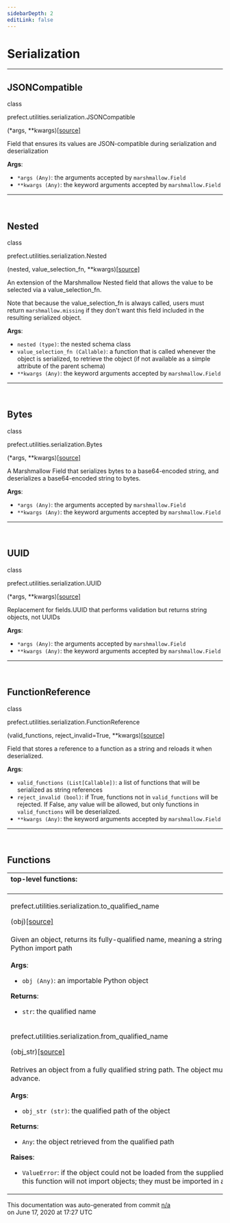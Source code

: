 ```yaml
---
sidebarDepth: 2
editLink: false
---
```

# Serialization
---
 ## JSONCompatible
 <div class='class-sig' id='prefect-utilities-serialization-jsoncompatible'><p class="prefect-sig">class </p><p class="prefect-class">prefect.utilities.serialization.JSONCompatible</p>(*args, **kwargs)<span class="source"><a href="https://github.com/PrefectHQ/prefect/blob/master/src/prefect/utilities/serialization.py#L167">[source]</a></span></div>

Field that ensures its values are JSON-compatible during serialization and deserialization

**Args**:     <ul class="args"><li class="args">`*args (Any)`: the arguments accepted by `marshmallow.Field`     </li><li class="args">`**kwargs (Any)`: the keyword arguments accepted by `marshmallow.Field`</li></ul>


---
<br>

 ## Nested
 <div class='class-sig' id='prefect-utilities-serialization-nested'><p class="prefect-sig">class </p><p class="prefect-class">prefect.utilities.serialization.Nested</p>(nested, value_selection_fn, **kwargs)<span class="source"><a href="https://github.com/PrefectHQ/prefect/blob/master/src/prefect/utilities/serialization.py#L191">[source]</a></span></div>

An extension of the Marshmallow Nested field that allows the value to be selected via a value_selection_fn.

Note that because the value_selection_fn is always called, users must return `marshmallow.missing` if they don't want this field included in the resulting serialized object.

**Args**:     <ul class="args"><li class="args">`nested (type)`: the nested schema class     </li><li class="args">`value_selection_fn (Callable)`: a function that is called whenever the object is serialized,         to retrieve the object (if not available as a simple attribute of the parent schema)     </li><li class="args">`**kwargs (Any)`: the keyword arguments accepted by `marshmallow.Field`</li></ul>


---
<br>

 ## Bytes
 <div class='class-sig' id='prefect-utilities-serialization-bytes'><p class="prefect-sig">class </p><p class="prefect-class">prefect.utilities.serialization.Bytes</p>(*args, **kwargs)<span class="source"><a href="https://github.com/PrefectHQ/prefect/blob/master/src/prefect/utilities/serialization.py#L232">[source]</a></span></div>

A Marshmallow Field that serializes bytes to a base64-encoded string, and deserializes a base64-encoded string to bytes.

**Args**:     <ul class="args"><li class="args">`*args (Any)`: the arguments accepted by `marshmallow.Field`     </li><li class="args">`**kwargs (Any)`: the keyword arguments accepted by `marshmallow.Field`</li></ul>


---
<br>

 ## UUID
 <div class='class-sig' id='prefect-utilities-serialization-uuid'><p class="prefect-sig">class </p><p class="prefect-class">prefect.utilities.serialization.UUID</p>(*args, **kwargs)<span class="source"><a href="https://github.com/PrefectHQ/prefect/blob/master/src/prefect/utilities/serialization.py#L254">[source]</a></span></div>

Replacement for fields.UUID that performs validation but returns string objects, not UUIDs

**Args**:     <ul class="args"><li class="args">`*args (Any)`: the arguments accepted by `marshmallow.Field`     </li><li class="args">`**kwargs (Any)`: the keyword arguments accepted by `marshmallow.Field`</li></ul>


---
<br>

 ## FunctionReference
 <div class='class-sig' id='prefect-utilities-serialization-functionreference'><p class="prefect-sig">class </p><p class="prefect-class">prefect.utilities.serialization.FunctionReference</p>(valid_functions, reject_invalid=True, **kwargs)<span class="source"><a href="https://github.com/PrefectHQ/prefect/blob/master/src/prefect/utilities/serialization.py#L297">[source]</a></span></div>

Field that stores a reference to a function as a string and reloads it when deserialized.

**Args**:     <ul class="args"><li class="args">`valid_functions (List[Callable])`: a list of functions that will be serialized as string         references     </li><li class="args">`reject_invalid (bool)`: if True, functions not in `valid_functions` will be rejected. If False,         any value will be allowed, but only functions in `valid_functions` will be deserialized.     </li><li class="args">`**kwargs (Any)`: the keyword arguments accepted by `marshmallow.Field`</li></ul>


---
<br>


## Functions
|top-level functions: &nbsp;&nbsp;&nbsp;&nbsp;&nbsp;&nbsp;&nbsp;&nbsp;&nbsp;&nbsp;&nbsp;&nbsp;&nbsp;&nbsp;&nbsp;&nbsp;&nbsp;&nbsp;&nbsp;&nbsp;&nbsp;&nbsp;&nbsp;&nbsp;&nbsp;&nbsp;&nbsp;&nbsp;&nbsp;&nbsp;&nbsp;&nbsp;&nbsp;&nbsp;&nbsp;&nbsp;&nbsp;&nbsp;&nbsp;&nbsp;&nbsp;&nbsp;&nbsp;&nbsp;&nbsp;&nbsp;&nbsp;&nbsp;&nbsp;&nbsp;&nbsp;&nbsp;&nbsp;&nbsp;&nbsp;&nbsp;&nbsp;&nbsp;&nbsp;&nbsp;&nbsp;&nbsp;&nbsp;&nbsp;&nbsp;&nbsp;&nbsp;&nbsp;&nbsp;&nbsp;&nbsp;&nbsp;&nbsp;&nbsp;&nbsp;&nbsp;&nbsp;&nbsp;&nbsp;&nbsp;&nbsp;&nbsp;&nbsp;&nbsp;&nbsp;&nbsp;&nbsp;&nbsp;&nbsp;&nbsp;&nbsp;&nbsp;&nbsp;&nbsp;&nbsp;&nbsp;&nbsp;&nbsp;&nbsp;&nbsp;&nbsp;&nbsp;&nbsp;&nbsp;&nbsp;&nbsp;&nbsp;&nbsp;&nbsp;&nbsp;&nbsp;&nbsp;&nbsp;&nbsp;&nbsp;&nbsp;&nbsp;&nbsp;&nbsp;&nbsp;&nbsp;&nbsp;&nbsp;&nbsp;&nbsp;&nbsp;&nbsp;&nbsp;&nbsp;&nbsp;&nbsp;&nbsp;&nbsp;&nbsp;&nbsp;&nbsp;&nbsp;&nbsp;&nbsp;&nbsp;&nbsp;&nbsp;&nbsp;&nbsp;&nbsp;&nbsp;&nbsp;&nbsp;&nbsp;&nbsp;|
|:----|
 | <div class='method-sig' id='prefect-utilities-serialization-to-qualified-name'><p class="prefect-class">prefect.utilities.serialization.to_qualified_name</p>(obj)<span class="source"><a href="https://github.com/PrefectHQ/prefect/blob/master/src/prefect/utilities/serialization.py#L26">[source]</a></span></div>
<p class="methods">Given an object, returns its fully-qualified name, meaning a string that represents its Python import path<br><br>**Args**:     <ul class="args"><li class="args">`obj (Any)`: an importable Python object</li></ul>**Returns**:     <ul class="args"><li class="args">`str`: the qualified name</li></ul></p>|
 | <div class='method-sig' id='prefect-utilities-serialization-from-qualified-name'><p class="prefect-class">prefect.utilities.serialization.from_qualified_name</p>(obj_str)<span class="source"><a href="https://github.com/PrefectHQ/prefect/blob/master/src/prefect/utilities/serialization.py#L40">[source]</a></span></div>
<p class="methods">Retrives an object from a fully qualified string path. The object must be imported in advance.<br><br>**Args**:     <ul class="args"><li class="args">`obj_str (str)`: the qualified path of the object</li></ul>**Returns**:     <ul class="args"><li class="args">`Any`: the object retrieved from the qualified path</li></ul>**Raises**:     <ul class="args"><li class="args">`ValueError`: if the object could not be loaded from the supplied path. Note that         this function will not import objects; they must be imported in advance.</li></ul></p>|

<p class="auto-gen">This documentation was auto-generated from commit <a href='https://github.com/PrefectHQ/prefect/commit/n/a'>n/a</a> </br>on June 17, 2020 at 17:27 UTC</p>